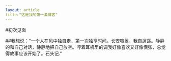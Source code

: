 ```yaml
---
layout: article
title:"这是我的第一条博客"
---
```


#初次见面

##我想说：“一个人在风中独自走，第一次独享时间。长安喧嚣，我自逍遥。静静的和自己对话，静静地把自己放空。哼着耳机里的调我好像喜欢又好像慌张，总觉得故事应该开始了。石头记.”